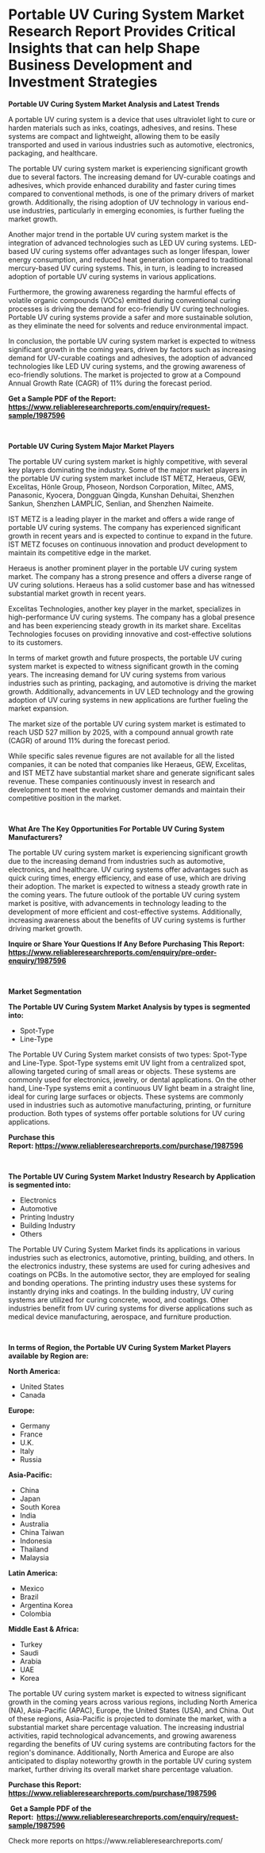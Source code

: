 <p><h1>Portable UV Curing System Market Research Report Provides Critical Insights that can help Shape Business Development and Investment Strategies</h1></p><p><strong>Portable UV Curing System Market Analysis and Latest Trends</strong></p>
<p><p>A portable UV curing system is a device that uses ultraviolet light to cure or harden materials such as inks, coatings, adhesives, and resins. These systems are compact and lightweight, allowing them to be easily transported and used in various industries such as automotive, electronics, packaging, and healthcare.</p><p>The portable UV curing system market is experiencing significant growth due to several factors. The increasing demand for UV-curable coatings and adhesives, which provide enhanced durability and faster curing times compared to conventional methods, is one of the primary drivers of market growth. Additionally, the rising adoption of UV technology in various end-use industries, particularly in emerging economies, is further fueling the market growth.</p><p>Another major trend in the portable UV curing system market is the integration of advanced technologies such as LED UV curing systems. LED-based UV curing systems offer advantages such as longer lifespan, lower energy consumption, and reduced heat generation compared to traditional mercury-based UV curing systems. This, in turn, is leading to increased adoption of portable UV curing systems in various applications.</p><p>Furthermore, the growing awareness regarding the harmful effects of volatile organic compounds (VOCs) emitted during conventional curing processes is driving the demand for eco-friendly UV curing technologies. Portable UV curing systems provide a safer and more sustainable solution, as they eliminate the need for solvents and reduce environmental impact.</p><p>In conclusion, the portable UV curing system market is expected to witness significant growth in the coming years, driven by factors such as increasing demand for UV-curable coatings and adhesives, the adoption of advanced technologies like LED UV curing systems, and the growing awareness of eco-friendly solutions. The market is projected to grow at a Compound Annual Growth Rate (CAGR) of 11% during the forecast period.</p></p>
<p><strong>Get a Sample PDF of the Report:&nbsp; <a href="https://www.reliableresearchreports.com/enquiry/request-sample/1987596">https://www.reliableresearchreports.com/enquiry/request-sample/1987596</a></strong></p>
<p>&nbsp;</p>
<p><strong>Portable UV Curing System Major Market Players</strong></p>
<p><p>The portable UV curing system market is highly competitive, with several key players dominating the industry. Some of the major market players in the portable UV curing system market include IST METZ, Heraeus, GEW, Excelitas, Hönle Group, Phoseon, Nordson Corporation, Miltec, AMS, Panasonic, Kyocera, Dongguan Qingda, Kunshan Dehuitai, Shenzhen Sankun, Shenzhen LAMPLIC, Senlian, and Shenzhen Naimeite.</p><p>IST METZ is a leading player in the market and offers a wide range of portable UV curing systems. The company has experienced significant growth in recent years and is expected to continue to expand in the future. IST METZ focuses on continuous innovation and product development to maintain its competitive edge in the market.</p><p>Heraeus is another prominent player in the portable UV curing system market. The company has a strong presence and offers a diverse range of UV curing solutions. Heraeus has a solid customer base and has witnessed substantial market growth in recent years.</p><p>Excelitas Technologies, another key player in the market, specializes in high-performance UV curing systems. The company has a global presence and has been experiencing steady growth in its market share. Excelitas Technologies focuses on providing innovative and cost-effective solutions to its customers.</p><p>In terms of market growth and future prospects, the portable UV curing system market is expected to witness significant growth in the coming years. The increasing demand for UV curing systems from various industries such as printing, packaging, and automotive is driving the market growth. Additionally, advancements in UV LED technology and the growing adoption of UV curing systems in new applications are further fueling the market expansion.</p><p>The market size of the portable UV curing system market is estimated to reach USD 527 million by 2025, with a compound annual growth rate (CAGR) of around 11% during the forecast period.</p><p>While specific sales revenue figures are not available for all the listed companies, it can be noted that companies like Heraeus, GEW, Excelitas, and IST METZ have substantial market share and generate significant sales revenue. These companies continuously invest in research and development to meet the evolving customer demands and maintain their competitive position in the market.</p></p>
<p>&nbsp;</p>
<p><strong>What Are The Key Opportunities For Portable UV Curing System Manufacturers?</strong></p>
<p><p>The portable UV curing system market is experiencing significant growth due to the increasing demand from industries such as automotive, electronics, and healthcare. UV curing systems offer advantages such as quick curing times, energy efficiency, and ease of use, which are driving their adoption. The market is expected to witness a steady growth rate in the coming years. The future outlook of the portable UV curing system market is positive, with advancements in technology leading to the development of more efficient and cost-effective systems. Additionally, increasing awareness about the benefits of UV curing systems is further driving market growth.</p></p>
<p><strong>Inquire or Share Your Questions If Any Before Purchasing This Report: <a href="https://www.reliableresearchreports.com/enquiry/pre-order-enquiry/1987596">https://www.reliableresearchreports.com/enquiry/pre-order-enquiry/1987596</a></strong></p>
<p>&nbsp;</p>
<p><strong>Market Segmentation</strong></p>
<p><strong>The Portable UV Curing System Market Analysis by types is segmented into:</strong></p>
<p><ul><li>Spot-Type</li><li>Line-Type</li></ul></p>
<p><p>The Portable UV Curing System market consists of two types: Spot-Type and Line-Type. Spot-Type systems emit UV light from a centralized spot, allowing targeted curing of small areas or objects. These systems are commonly used for electronics, jewelry, or dental applications. On the other hand, Line-Type systems emit a continuous UV light beam in a straight line, ideal for curing large surfaces or objects. These systems are commonly used in industries such as automotive manufacturing, printing, or furniture production. Both types of systems offer portable solutions for UV curing applications.</p></p>
<p><strong>Purchase this Report:&nbsp;<a href="https://www.reliableresearchreports.com/purchase/1987596">https://www.reliableresearchreports.com/purchase/1987596</a></strong></p>
<p>&nbsp;</p>
<p><strong>The Portable UV Curing System Market Industry Research by Application is segmented into:</strong></p>
<p><ul><li>Electronics</li><li>Automotive</li><li>Printing Industry</li><li>Building Industry</li><li>Others</li></ul></p>
<p><p>The Portable UV Curing System Market finds its applications in various industries such as electronics, automotive, printing, building, and others. In the electronics industry, these systems are used for curing adhesives and coatings on PCBs. In the automotive sector, they are employed for sealing and bonding operations. The printing industry uses these systems for instantly drying inks and coatings. In the building industry, UV curing systems are utilized for curing concrete, wood, and coatings. Other industries benefit from UV curing systems for diverse applications such as medical device manufacturing, aerospace, and furniture production.</p></p>
<p>&nbsp;</p>
<p><strong>In terms of Region, the Portable UV Curing System Market Players available by Region are:</strong></p>
<p>
    <p> <strong> North America: </strong>
        <ul>
            <li>United States</li>
            <li>Canada</li>
        </ul>
        </p> 
    <p> <strong> Europe: </strong>
        <ul>
            <li>Germany</li>
            <li>France</li>
            <li>U.K.</li>
            <li>Italy</li>
            <li>Russia</li>
        </ul>
        </p> 
    <p> <strong> Asia-Pacific: </strong>
        <ul>
            <li>China</li>
            <li>Japan</li>
            <li>South Korea</li>
            <li>India</li>
            <li>Australia</li>
            <li>China Taiwan</li>
            <li>Indonesia</li>
            <li>Thailand</li>
            <li>Malaysia</li>
        </ul>
        </p> 
    <p> <strong> Latin America: </strong>
        <ul>
            <li>Mexico</li>
            <li>Brazil</li>
            <li>Argentina Korea</li>
            <li>Colombia</li>
        </ul>
        </p> 
    <p> <strong> Middle East & Africa: </strong>
        <ul>
            <li>Turkey</li>
            <li>Saudi</li>
            <li>Arabia</li>
            <li>UAE</li>
            <li>Korea</li>
        </ul>
    </p>
    </p>
<p><p>The portable UV curing system market is expected to witness significant growth in the coming years across various regions, including North America (NA), Asia-Pacific (APAC), Europe, the United States (USA), and China. Out of these regions, Asia-Pacific is projected to dominate the market, with a substantial market share percentage valuation. The increasing industrial activities, rapid technological advancements, and growing awareness regarding the benefits of UV curing systems are contributing factors for the region's dominance. Additionally, North America and Europe are also anticipated to display noteworthy growth in the portable UV curing system market, further driving its overall market share percentage valuation.</p></p>
<p><strong>Purchase this Report: <a href="https://www.reliableresearchreports.com/purchase/1987596">https://www.reliableresearchreports.com/purchase/1987596</a></strong></p>
<p>&nbsp;<strong>Get a Sample PDF of the Report:&nbsp;&nbsp;<a href="https://www.reliableresearchreports.com/enquiry/request-sample/1987596">https://www.reliableresearchreports.com/enquiry/request-sample/1987596</a></strong></p>
<p><strong></strong></p>
<p>Check more reports on https://www.reliableresearchreports.com/</p>